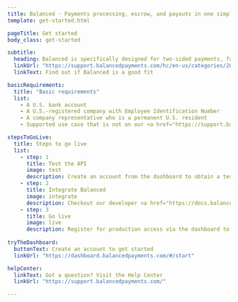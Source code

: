 ```yaml
---
title: Balanced - Payments processing, escrow, and payouts in one simple API | Get started
template: get-started.html

pageTitle: Get started
body_class: get-started

subtitle:
  heading: Balanced is specifically designed for two-sided payments, facilitating transactions between multiple parties for marketplaces and crowdfunding platforms.
  linkUrl: "https://support.balancedpayments.com/hc/en-us/categories/200144810-Is-Balanced-a-good-fit-"
  linkText: Find out if Balanced is a good fit

basicRequirements:
  title: "Basic requirements"
  list:
    - A U.S. bank account
    - A U.S.-registered company with Employee Identification Number
    - A company representative who is a permanent U.S. resident
    - Supported use case that is not on our <a href="https://support.balancedpayments.com/hc/en-us/articles/201863174-What-businesses-are-prohibited-from-using-Balanced-" target="_blank">list of prohibited businesses</a>

stepsToGoLive:
  title: Steps to go live
  list:
    - step: 1
      title: Test the API
      image: test
      description: Create an account from the dashboard to obtain a test marketplace and interact with the Balanced API.
    - step: 2
      title: Integrate Balanced
      image: integrate
      description: Checkout our developer <a href="https://docs.balancedpayments.com/" target="_blank">documentation</a> and <a href="https://docs.balancedpayments.com/1.1/guides/quickstart/" target="_blank">quick start guides</a>.
    - step: 3
      title: Go live
      image: live
      description: Register for production access via the dashboard to transact live.
    
tryTheDashboard:
  buttonText: Create an account to get started
  linkUrl: "https://dashboard.balancedpayments.com/#/start"

helpCenter:
  linkText: Got a question? Visit the Help Center
  linkUrl: "https://support.balancedpayments.com/"

---
```

